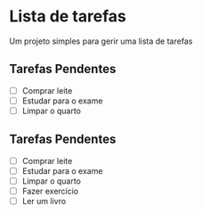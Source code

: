 # Lista de tarefas
Um projeto simples para gerir uma lista de tarefas

## Tarefas Pendentes

- [ ] Comprar leite
- [ ] Estudar para o exame
- [ ] Limpar o quarto

## Tarefas Pendentes

- [ ] Comprar leite
- [ ] Estudar para o exame
- [ ] Limpar o quarto
- [ ] Fazer exercício
- [ ] Ler um livro